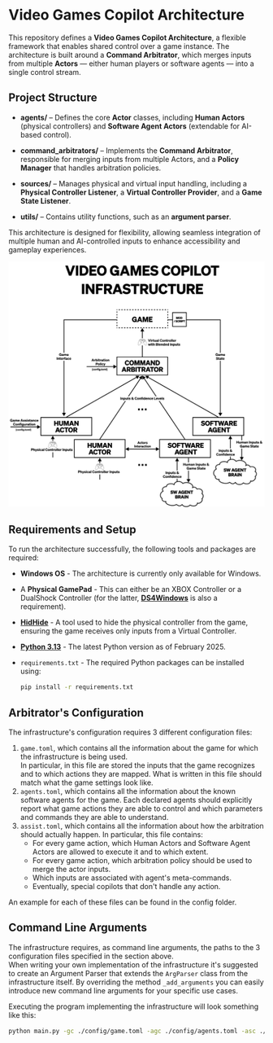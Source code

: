 # Video Games Copilot Architecture

This repository defines a **Video Games Copilot Architecture**, a flexible framework that enables shared control over a game instance.
The architecture is built around a **Command Arbitrator**, which merges inputs from multiple **Actors** — either human
players or software agents — into a single control stream.

## Project Structure

- **agents/** – Defines the core **Actor** classes, including **Human Actors** (physical controllers) and **Software Agent Actors** (extendable for AI-based control).

- **command\_arbitrators/** – Implements the **Command Arbitrator**, responsible for merging inputs from multiple Actors, and a **Policy Manager** that handles arbitration policies.

- **sources/** – Manages physical and virtual input handling, including a **Physical Controller Listener**, a **Virtual Controller Provider**, and a **Game State Listener**.

- **utils/** – Contains utility functions, such as an **argument parser**.

This architecture is designed for flexibility, allowing seamless integration of multiple human and AI-controlled inputs
to enhance accessibility and gameplay experiences.

![Copilot Architecture](assets/architecture.png)

## Requirements and Setup

To run the architecture successfully, the following tools and packages are required:

- **Windows OS** - The architecture is currently only available for Windows.

- A **Physical GamePad** - This can either be an XBOX Controller or a DualShock Controller (for the latter, [**DS4Windows**](https://ds4-windows.com/) is also a requirement).

- [**HidHide**](https://ds4-windows.com/download/hidhide/) - A tool used to hide the physical controller from the game, ensuring the game receives only inputs from a Virtual Controller.

- [**Python 3.13**](https://www.python.org/downloads/release/python-3130/) - The latest Python version as of February 2025.

- ```requirements.txt``` - The required Python packages can be installed using:
    ```bash
    pip install -r requirements.txt
    ```

## Arbitrator's Configuration

The infrastructure's configuration requires 3 different configuration files:
1. ```game.toml```, which contains all the information about the game for which the infrastructure is being used.   
In particular, in this file are stored the inputs that the game recognizes and to which actions they are mapped. What is written in this file should match what the game settings look like.
2. ```agents.toml```, which contains all the information about the known software agents for the game. Each declared agents should explicitly report what game actions they are able to control and which parameters and commands they are able to understand.
3. ```assist.toml```, which contains all the information about how the arbitration should actually happen. In particular, this file contains: 
   * For every game action, which Human Actors and Software Agent Actors are allowed to execute it and to which extent.
   * For every game action, which arbitration policy should be used to merge the actor inputs.
   * Which inputs are associated with agent's meta-commands.
   * Eventually, special copilots that don't handle any action.

An example for each of these files can be found in the config folder.

## Command Line Arguments

The infrastructure requires, as command line arguments, the paths to the 3 configuration files specified in the section above.   
When writing your own implementation of the infrastructure it's suggested to create an Argument Parser that extends the ```ArgParser``` class from the infrastructure itself.
By overriding the method ```_add_arguments``` you can easily introduce new command line arguments for your specific use cases.

Executing the program implementing the infrastructure will look something like this:

```bash
python main.py -gc ./config/game.toml -agc ./config/agents.toml -asc ./config/assistance.toml # your args here...
```